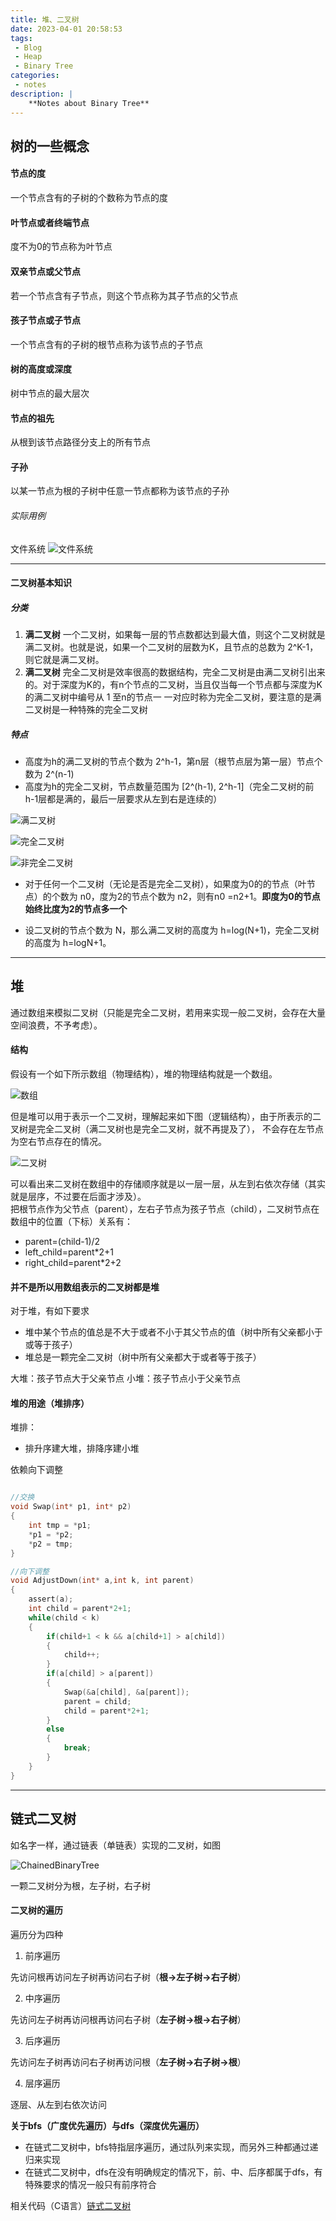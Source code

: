 ```yaml
---
title: 堆、二叉树
date: 2023-04-01 20:58:53
tags:
 - Blog
 - Heap
 - Binary Tree
categories:
 - notes
description: |
    **Notes about Binary Tree**
---
```

## 树的一些概念

#### 节点的度

  一个节点含有的子树的个数称为节点的度

#### 叶节点或者终端节点

  度不为0的节点称为叶节点

#### 双亲节点或父节点

  若一个节点含有子节点，则这个节点称为其子节点的父节点

#### 孩子节点或子节点

  一个节点含有的子树的根节点称为该节点的子节点

#### 树的高度或深度
  树中节点的最大层次

#### 节点的祖先
  从根到该节点路径分支上的所有节点

#### 子孙
  以某一节点为根的子树中任意一节点都称为该节点的子孙

###### 实际用例
  文件系统
![文件系统](https://raw.githubusercontent.com/Yukii2333/Images/main/blog_image/20230401212530.png "文件系统")

***
#### 二叉树基本知识

##### 分类
1. **满二叉树**
    一个二叉树，如果每一层的节点数都达到最大值，则这个二叉树就是满二叉树。也就是说，如果一个二叉树的层数为K，且节点的总数为 2^K-1，则它就是满二叉树。
2. **满二叉树**
    完全二叉树是效率很高的数据结构，完全二叉树是由满二叉树引出来的。对于深度为K的，有n个节点的二叉树，当且仅当每一个节点都与深度为K的满二叉树中编号从 1 至n的节点一 一对应时称为完全二叉树，要注意的是满二叉树是一种特殊的完全二叉树
##### 特点
* 高度为h的满二叉树的节点个数为 2^h-1，第n层（根节点层为第一层）节点个数为 2^(n-1)
* 高度为h的完全二叉树，节点数量范围为 [2^(h-1), 2^h-1]（完全二叉树的前 h-1层都是满的，最后一层要求从左到右是连续的）

![满二叉树](https://raw.githubusercontent.com/Yukii2333/Images/main/blog_image/FullBinaryTree.png "满二叉树")

![完全二叉树](https://raw.githubusercontent.com/Yukii2333/Images/main/blog_image/CompleteBinaryTree.png "完全二叉树")

![非完全二叉树](https://raw.githubusercontent.com/Yukii2333/Images/main/blog_image/BinaryTree.png "非完全二叉树")

* 对于任何一个二叉树（无论是否是完全二叉树），如果度为0的的节点（叶节点）的个数为 n0，度为2的节点个数为 n2，则有n0 =n2+1。**即度为0的节点始终比度为2的节点多一个**

* 设二叉树的节点个数为 N，那么满二叉树的高度为 h=log(N+1)，完全二叉树的高度为 h=logN+1。
  
***

## 堆

  通过数组来模拟二叉树（只能是完全二叉树，若用来实现一般二叉树，会存在大量空间浪费，不予考虑）。<br>

#### 结构

  假设有一个如下所示数组（物理结构），堆的物理结构就是一个数组。

  ![数组](https://raw.githubusercontent.com/Yukii2333/Images/main/blog_image/Arr.png "数组连续存储")

  但是堆可以用于表示一个二叉树，理解起来如下图（逻辑结构），由于所表示的二叉树是完全二叉树（满二叉树也是完全二叉树，就不再提及了），   不会存在左节点为空右节点存在的情况。

  ![二叉树](https://raw.githubusercontent.com/Yukii2333/Images/main/blog_image/HeepTree.png "堆、二叉树")

  可以看出来二叉树在数组中的存储顺序就是以一层一层，从左到右依次存储（其实就是层序，不过要在后面才涉及）。<br>
  把根节点作为父节点（parent），左右子节点为孩子节点（child），二叉树节点在数组中的位置（下标）关系有：
  * parent=(child-1)/2
  * left_child=parent*2+1
  * right_child=parent*2+2

#### 并不是所以用数组表示的二叉树都是堆

  对于堆，有如下要求

* 堆中某个节点的值总是不大于或者不小于其父节点的值（树中所有父亲都小于或等于孩子）
* 堆总是一颗完全二叉树（树中所有父亲都大于或者等于孩子）

大堆：孩子节点大于父亲节点
小堆：孩子节点小于父亲节点

#### 堆的用途（堆排序）

堆排：

* 排升序建大堆，排降序建小堆 

依赖向下调整
```c

//交换
void Swap(int* p1, int* p2)
{
    int tmp = *p1;
    *p1 = *p2;
    *p2 = tmp;
}

//向下调整
void AdjustDown(int* a,int k, int parent)
{
    assert(a);
    int child = parent*2+1;
    while(child < k)
    {
        if(child+1 < k && a[child+1] > a[child])
        {
            child++;
        }
        if(a[child] > a[parent])
        {
            Swap(&a[child], &a[parent]);
            parent = child;
            child = parent*2+1;
        }
        else
        {
            break;
        }
    }
}

```

***

## 链式二叉树

如名字一样，通过链表（单链表）实现的二叉树，如图

![ChainedBinaryTree](https://raw.githubusercontent.com/Yukii2333/Images/main/blog_image/ChainedBinaryTree.png "ChainedBinaryTree")

一颗二叉树分为根，左子树，右子树

#### 二叉树的遍历

遍历分为四种

1. 前序遍历

先访问根再访问左子树再访问右子树（**根->左子树->右子树**）

2. 中序遍历

先访问左子树再访问根再访问右子树（**左子树->根->右子树**）

3. 后序遍历

先访问左子树再访问右子树再访问根（**左子树->右子树->根**）

4. 层序遍历

逐层、从左到右依次访问

**关于bfs（广度优先遍历）与dfs（深度优先遍历）**

* 在链式二叉树中，bfs特指层序遍历，通过队列来实现，而另外三种都通过递归来实现
* 在链式二叉树中，dfs在没有明确规定的情况下，前、中、后序都属于dfs，有特殊要求的情况一般只有前序符合

相关代码（C语言）[链式二叉树](https://github.com/Yukii2333/Daily-Code/tree/main/Works/works/2023_04_01_BinaryTree "链式二叉树")


